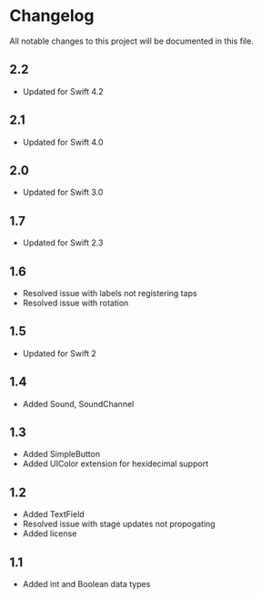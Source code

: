 # Changelog

All notable changes to this project will be documented in this file.

## 2.2
*   Updated for Swift 4.2

## 2.1
*   Updated for Swift 4.0

## 2.0
*   Updated for Swift 3.0

## 1.7 
*   Updated for Swift 2.3

## 1.6
*   Resolved issue with labels not registering taps
*   Resolved issue with rotation

## 1.5
*  Updated for Swift 2

## 1.4
*   Added Sound, SoundChannel

## 1.3
*   Added SimpleButton
*   Added UIColor extension for hexidecimal support

## 1.2
*   Added TextField
*   Resolved issue with stage updates not propogating
*   Added license

## 1.1
*   Added int and Boolean data types
